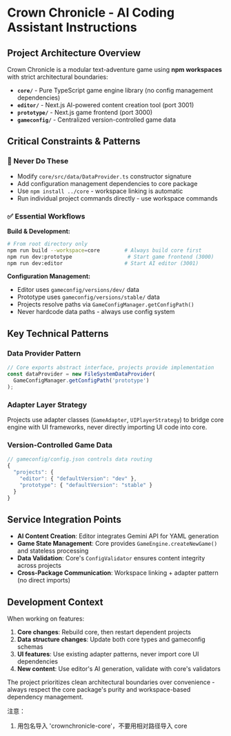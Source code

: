 # Crown Chronicle - AI Coding Assistant Instructions

## Project Architecture Overview

Crown Chronicle is a modular text-adventure game using **npm workspaces** with strict architectural boundaries:

- **`core/`** - Pure TypeScript game engine library (no config management dependencies)
- **`editor/`** - Next.js AI-powered content creation tool (port 3001) 
- **`prototype/`** - Next.js game frontend (port 3000)
- **`gameconfig/`** - Centralized version-controlled game data

## Critical Constraints & Patterns

### 🚫 Never Do These
- Modify `core/src/data/DataProvider.ts` constructor signature
- Add configuration management dependencies to core package
- Use `npm install ../core` - workspace linking is automatic
- Run individual project commands directly - use workspace commands

### ✅ Essential Workflows

**Build & Development:**
```bash
# From root directory only
npm run build --workspace=core        # Always build core first
npm run dev:prototype                  # Start game frontend (3000)
npm run dev:editor                    # Start AI editor (3001)
```

**Configuration Management:**
- Editor uses `gameconfig/versions/dev/` data
- Prototype uses `gameconfig/versions/stable/` data  
- Projects resolve paths via `GameConfigManager.getConfigPath()`
- Never hardcode data paths - always use config system

## Key Technical Patterns

### Data Provider Pattern
```typescript
// Core exports abstract interface, projects provide implementation
const dataProvider = new FileSystemDataProvider(
  GameConfigManager.getConfigPath('prototype')
);
```

### Adapter Layer Strategy
Projects use adapter classes (`GameAdapter`, `UIPlayerStrategy`) to bridge core engine with UI frameworks, never directly importing UI code into core.

### Version-Controlled Game Data
```typescript
// gameconfig/config.json controls data routing
{
  "projects": {
    "editor": { "defaultVersion": "dev" },
    "prototype": { "defaultVersion": "stable" }
  }
}
```

## Service Integration Points

- **AI Content Creation**: Editor integrates Gemini API for YAML generation
- **Game State Management**: Core provides `GameEngine.createNewGame()` and stateless processing
- **Data Validation**: Core's `ConfigValidator` ensures content integrity across projects
- **Cross-Package Communication**: Workspace linking + adapter pattern (no direct imports)

## Development Context

When working on features:
1. **Core changes**: Rebuild core, then restart dependent projects
2. **Data structure changes**: Update both core types and gameconfig schemas
3. **UI features**: Use existing adapter patterns, never import core UI dependencies
4. **New content**: Use editor's AI generation, validate with core's validators

The project prioritizes clean architectural boundaries over convenience - always respect the core package's purity and workspace-based dependency management.

注意：
1. 用包名导入 'crownchronicle-core'，不要用相对路径导入 core